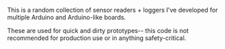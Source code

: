 
This is a random collection of sensor readers + loggers I've developed
for multiple Arduino and Arduino-like boards.

These are used for quick and dirty prototypes-- this code is not recommended for
production use or in anything safety-critical.

